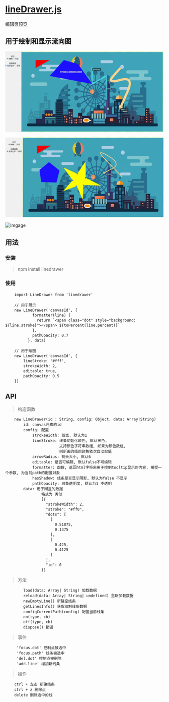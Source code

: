 # [lineDrawer.js](https://github.com/lusase/lineDrawer)

[编辑页预览](https://lusase.github.io?url=http%3A%2F%2F47.94.153.220%2FlineDrawer%2Ftest%2Findex.html)

## 用于绘制和显示流向图

![imgage](https://github.com/lusase/lineDrawer/blob/master/doc/img1.png)

![imgage](https://github.com/lusase/lineDrawer/blob/master/doc/img2.png)

![imgage](https://github.com/lusase/lineDrawer/blob/master/doc/img3.png)

## 用法

### 安装
> npm install linedrawer

### 使用

```
    import LineDrawer from 'linedrawer'

    // 用于展示
    new LineDrawer('canvasId', {
            formatter(line) {
              return `<span class="dot" style="background: ${line.stroke}"></span> ${toPercent(line.percent)}`
            },
            pathOpacity: 0.7
          }, data)

    // 用于绘图
    new LineDrawer('canvasId', {
        lineStroke: '#fff',
        strokeWidth: 2,
        editable: true,
        pathOpacity: 0.5
    })

```

## API

> 构造函数
```
    new LineDrawer(id : String, config: Object, data: Array|String)
        id: canvas元素的id
        config: 配置
            strokeWidth: 线宽, 默认为1
            lineStroke: 线条初始化颜色, 默认黑色,
                        支持颜色字符串数组, 如果为颜色数组,
                        则新画的线的颜色依次自动取值
            arrowRadius: 箭头大小, 默认6
            editable: 是否可编辑, 默认false不可编辑
            formatter: 函数, 返回html字符串用于控制tooltip显示的内容, 接受一个参数, 为当前path的配置对象
            hasShadow: 线条是否显示阴影, 默认为false 不显示
            pathOpacity: 线条透明度, 默认为1 不透明
        data: 用于回显的数据
                格式为 类似
                [{
                  "strokeWidth": 2,
                  "stroke": "#ff0",
                  "dots": [
                    [
                      0.51875,
                      0.1375
                    ],
                    [
                      0.425,
                      0.4125
                    ]
                  ],
                  "id": 0
                }]
```

> 方法

```
        load(data: Array| String) 加载数据
        reload(data: Array| String| undefined) 重新加载数据
        newEmptyLine() 新建空线条
        getLinesInfo() 获取绘制线条数据
        configCurrentPath(config) 配置当前线条
        on(type, cb)
        off(type, cb)
        dispose() 销毁
```
> 事件

```
     'focus.dot' 控制点被选中
     'focus.path' 线条被选中
     'del.dot' 控制点被删除
     'add.line' 增加新线条
```

> 操作

```
    ctrl + 左击 新建线条
    ctrl + z 删除点
    delete 删除选中的线
```


